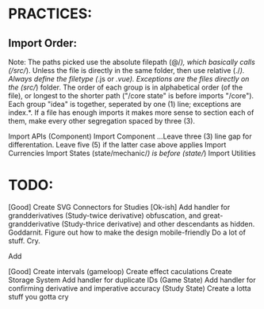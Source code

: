 # PRACTICES:
## Import Order: 
Note:
The paths picked use the absolute filepath (@/*), which basically calls (/src/*). Unless the file is
directly in the same folder, then use relative (./*). Always define the filetype (*.js or *.vue).
Exceptions are the files directly on the (src/*) folder.
The order of each group is in alphabetical order (of the file), or longest to the shorter path ("/core
state" is before imports "/core").
Each group "idea" is together, seperated by one (1) line; exceptions are index.*. If a file has enough
imports it makes more sense to section each of them, make every other segregation spaced by three (3).

Import APIs (Component)
Import Component
...Leave three (3) line gap for differentation. Leave five (5) if the latter case above applies
Import Currencies
Import States (state/mechanic/*) is before (state/*)
Import Utilities


# TODO:
[Good] Create SVG Connectors for Studies
[Ok-ish] Add handler for grandderivatives (Study-twice derivative) obfuscation, and great-grandderivative (Study-thrice derivative) and other descendants as hidden. Goddarnit.
Figure out how to make the design mobile-friendly
Do a lot of stuff. Cry.

Add

[Good] Create intervals (gameloop)
Create effect caculations
Create Storage System
Add handler for duplicate IDs (Game State)
Add handler for confirming derivative and imperative accuracy (Study State)
Create a lotta stuff you gotta cry